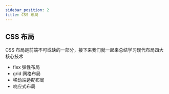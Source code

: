 ```yaml
---
sidebar_position: 2
title: CSS 布局
---
```


## CSS 布局

CSS 布局是前端不可或缺的一部分，接下来我们就一起来总结学习现代布局四大核心技术

- flex 弹性布局
- grid 网格布局
- 移动端适配布局
- 响应式布局
